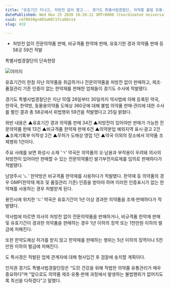 ```yaml
---
title: "유효기간 지나고, 처방전 없이 팔고... 경기도 특별사법경찰단, 의약품 불법 유통·판매행위 58곳 적발"
datePublished: Wed Nov 25 2020 18:20:22 GMT+0000 (Coordinated Universal Time)
cuid: cm70039gs001w08l57ca68v14
slug: 432

---
```



- 처방전 없이 전문의약품 판매, 비규격품 한약재 판매, 유효기한 경과 의약품 판매 등 58곳 59건 적발

특별사법경찰단의 단속현장

![이미지](https://cdn.hashnode.com/res/hashnode/image/upload/v1739249237386/2a56dfa4-5486-4389-b3db-69f9b371a95d.jpeg)

유효기간이 한참 지난 의약품을 취급하거나 전문의약품을 처방전 없이 판매하고, 제조·품질관리 기준 인증이 없는 한약재를 판매한 업체들이 경기도 수사에 적발됐다.

경기도 특별사법경찰단은 지난 10월 26일부터 30일까지 약사법에 의해 등록된 약국, 한약국, 한약방, 동물용의약품 도매상 360곳에 대해 불법 의약품 판매·관리에 대한 수사를 벌인 결과 총 58곳에서 위법행위 59건을 적발했다고 25일 밝혔다.

위반 내용은 ▲유효기간 경과 의약품 판매 34건 ▲처방전이 있어야만 판매가 가능한 전문의약품 판매 13건 ▲비규격품 한약재 판매 6건 ▲의약분업 예외지역 표시·광고 2건 ▲조제기록부 미작성 2건 ▲무허가 도매상 영업 1건 ▲약국 이외의 장소에서 의약품 조제행위 1건이다.

주요 사례를 보면 화성시 소재 ‘ㄱ’ 약국은 의약품의 오·남용과 부작용이 우려돼 의사의 처방전이 있어야만 판매할 수 있는 전문의약품인 발기부전치료제를 임의로 판매하다가 적발됐다.

남양주시 ‘ㄴ’ 한약방은 비규격품 한약재를 사용하다가 적발됐다. 한약재 등 의약품의 경우 GMP(한약재 제조 및 품질관리 기준) 인증을 받아야 하며 이러한 인증표시가 없는 한약재를 사용하는 경우 처벌받게 된다.

용인시에 위치한 ‘ㄷ’ 약국은 유효기간이 1년 이상 경과한 의약품을 조제·판매하다가 적발됐다.

약사법에 따르면 의사의 처방전 없이 전문의약품을 판매하거나, 비규격품 한약재 판매 및 유효기간이 경과한 의약품을 판매하는 경우 1년 이하의 징역 또는 1천만원 이하의 벌금에 처해진다.

또한 한약도매상 허가를 받지 않고 한약재를 판매하는 행위는 5년 이하의 징역이나 5천만원 이하의 벌금에 처해진다.

도 특사경은 적발된 업체 관계자에 대해 형사입건 후 검찰에 송치할 계획이다.

인치권 경기도 특별사법경찰단장은 “도민 건강을 위해 적법한 의약품 유통관리가 매우 중요하다”며 “앞으로도 의약품 제조·유통·판매 과정에서 발생하는 불법행위가 없어지도록 최선을 다하겠다”고 말했다.